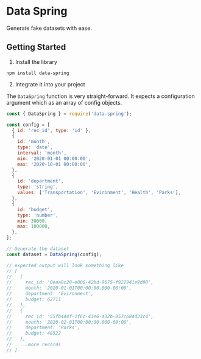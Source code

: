 # Data Spring

Generate fake datasets with ease.

## Getting Started

1. Install the library

```shell
npm install data-spring
```

2. Integrate it into your project

The `DataSpring` function is very straight-forward. It expects a configuration argument which as an array of config objects.

```js
const { DataSpring } = require('data-spring');

const config = [
  { id: 'rec_id', type: 'id' },
  {
    id: 'month',
    type: 'date',
    interval: 'month',
    min: '2020-01-01 00:00:00',
    max: '2020-10-01 00:00:00',
  },
  {
    id: 'department',
    type: 'string',
    values: ['Transportation', 'Evironment', 'Health', 'Parks'],
  },
  {
    id: 'budget',
    type: 'number',
    min: 30000,
    max: 100000,
  },
];

// Generate the dataset
const dataset = DataSpring(config);

// expected output will look something like
// [
//   {
//     rec_id: '0eaa8c20-e008-42bd-9675-f922941e9d98',
//     month: '2020-01-01T00:00:00.000-08:00',
//     department: 'Evironment',
//     budget: 62711
//   },
//   {
//     rec_id: '55fb444f-1f6c-41e6-a32b-957c684d33c4',
//     month: '2020-02-01T00:00:00.000-08:00',
//     department: 'Parks',
//     budget: 48522
//   },
//   ...more records
// ]
```
